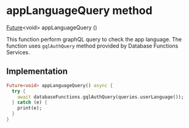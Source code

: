 


# appLanguageQuery method








[Future](https://api.flutter.dev/flutter/dart-async/Future-class.html)&lt;void> appLanguageQuery
()





<p>This function perform graphQL query to check the app language.
The function uses <code>gqlAuthQuery</code> method provided by Database Functions Services.</p>



## Implementation

```dart
Future<void> appLanguageQuery() async {
  try {
    await databaseFunctions.gqlAuthQuery(queries.userLanguage());
  } catch (e) {
    print(e);
  }
}
```








